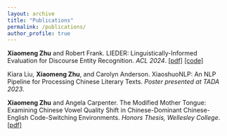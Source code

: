 ```yaml
---
layout: archive
title: "Publications"
permalink: /publications/
author_profile: true
---
```


**Xiaomeng Zhu** and Robert Frank. LIEDER: Linguistically-Informed Evaluation for Discourse Entity Recognition. *ACL 2024*. [[pdf]](https://arxiv.org/abs/2403.06301) [[code]](https://github.com/xiaomeng-zhu/LIEDER)

Kiara Liu, **Xiaomeng Zhu**, and Carolyn Anderson. XiaoshuoNLP: An NLP Pipeline for Processing Chinese Literary Texts. *Poster presented at TADA 2023*.

**Xiaomeng Zhu** and Angela Carpenter. The Modified Mother Tongue: Examining Chinese Vowel Quality Shift in Chinese-Dominant Chinese-English Code-Switching Environments. *Honors Thesis, Wellesley College*. [[pdf]](https://repository.wellesley.edu/object/ir2040)


